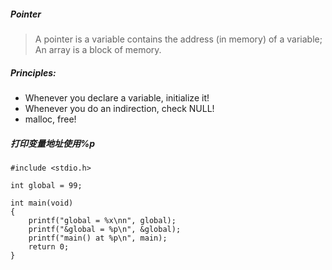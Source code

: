 ##### Pointer
> A pointer is a variable contains the address (in memory) of a variable; An array is a block of memory.

##### Principles:
* Whenever you declare a variable, initialize it!
* Whenever you do an indirection, check NULL!
* malloc, free!

##### 打印变量地址使用%p
	#include <stdio.h>

	int global = 99;

	int main(void)
	{
		printf("global = %x\nn", global);
		printf("&global = %p\n", &global);
		printf("main() at %p\n", main);
		return 0;
	}

